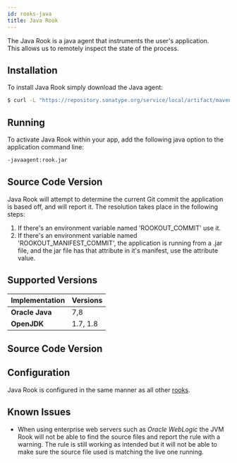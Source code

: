 ```yaml
---
id: rooks-java
title: Java Rook
---
```


The Java Rook is a java agent that instruments the user's application.  
This allows us to remotely inspect the state of the process.

## Installation

To install Java Rook simply download the Java agent:
```bash
$ curl -L "https://repository.sonatype.org/service/local/artifact/maven/redirect?r=central-proxy&g=com.rookout&a=rook&v=LATEST" -o rook.jar
```

## Running

To activate Java Rook within your app, add the following java option to the application command line:
```bash
-javaagent:rook.jar
```

## Source Code Version

Java Rook will attempt to determine the current Git commit the application is based off, and will report it.
The resolution takes place in the following steps:
1. If there's an environment variable named 'ROOKOUT_COMMIT' use it.
1. If there's an environment variable named 'ROOKOUT_MANIFEST_COMMIT', the application is running from a .jar file, and
the jar file has that attribute in it's manifest, use the attribute value.

## Supported Versions

| Implementation     | Versions |
| ------------------ | -------- |
| **Oracle Java**    | 7,8      |
| **OpenJDK**        | 1.7, 1.8 |

## Source Code Version

## Configuration

Java Rook is configured in the same manner as all other [rooks](rooks-config.md).

## Known Issues

- When using enterprise web servers such as *Oracle WebLogic* the JVM Rook will not be able to find the source files
and report the rule with a warning. The rule is still working as intended but it will not be able to make sure the
source file used is matching the live one running.
